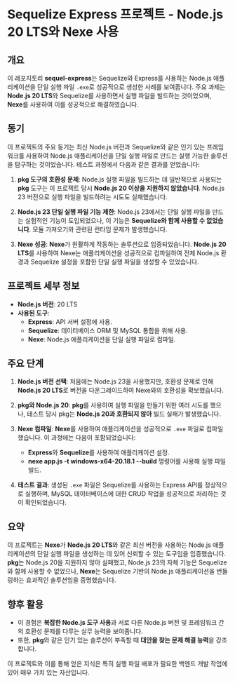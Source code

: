 # Sequelize Express 프로젝트 - Node.js 20 LTS와 Nexe 사용

## 개요
이 레포지토리 **sequel-express**는 Sequelize와 Express를 사용하는 Node.js 애플리케이션을 단일 실행 파일 `.exe`로 성공적으로 생성한 사례를 보여줍니다. 주요 과제는 **Node.js 20 LTS**와 Sequelize를 사용하면서 실행 파일을 빌드하는 것이었으며, **Nexe**를 사용하여 이를 성공적으로 해결하였습니다.

## 동기
이 프로젝트의 주요 동기는 최신 Node.js 버전과 Sequelize와 같은 인기 있는 프레임워크를 사용하여 Node.js 애플리케이션을 단일 실행 파일로 만드는 실행 가능한 솔루션을 탐구하는 것이었습니다. 테스트 과정에서 다음과 같은 결과를 얻었습니다:

1. **pkg 도구의 호환성 문제**: Node.js 실행 파일을 빌드하는 데 일반적으로 사용되는 **pkg** 도구는 이 프로젝트 당시 **Node.js 20 이상을 지원하지 않았습니다**. Node.js 23 버전으로 실행 파일을 빌드하려는 시도도 실패했습니다.

2. **Node.js 23 단일 실행 파일 기능 제한**: Node.js 23에서는 단일 실행 파일을 만드는 실험적인 기능이 도입되었으나, 이 기능은 **Sequelize와 함께 사용할 수 없었습니다**. 모듈 가져오기와 관련된 런타임 문제가 발생했습니다.

3. **Nexe 성공**: **Nexe**가 원활하게 작동하는 솔루션으로 입증되었습니다. **Node.js 20 LTS**를 사용하여 Nexe는 애플리케이션을 성공적으로 컴파일하여 전체 Node.js 환경과 Sequelize 설정을 포함한 단일 실행 파일을 생성할 수 있었습니다.

## 프로젝트 세부 정보
- **Node.js 버전**: 20 LTS
- **사용된 도구**:
  - **Express**: API 서버 설정에 사용.
  - **Sequelize**: 데이터베이스 ORM 및 MySQL 통합을 위해 사용.
  - **Nexe**: Node.js 애플리케이션을 단일 실행 파일로 컴파일.

## 주요 단계
1. **Node.js 버전 선택**: 처음에는 Node.js 23을 사용했지만, 호환성 문제로 인해 **Node.js 20 LTS**로 버전을 다운그레이드하여 Nexe와의 호환성을 확보했습니다.

2. **pkg와 Node.js 20**: **pkg**를 사용하여 실행 파일을 만들기 위한 여러 시도를 했으나, 테스트 당시 pkg는 **Node.js 20과 호환되지 않아** 빌드 실패가 발생했습니다.

3. **Nexe 컴파일**: **Nexe**를 사용하여 애플리케이션을 성공적으로 `.exe` 파일로 컴파일했습니다. 이 과정에는 다음이 포함되었습니다:
   - **Express**와 **Sequelize**를 사용하여 애플리케이션 설정.
   - **nexe app.js -t windows-x64-20.18.1 --build** 명령어를 사용해 실행 파일 빌드.

4. **테스트 결과**: 생성된 `.exe` 파일은 Sequelize를 사용하는 Express API를 정상적으로 실행하며, MySQL 데이터베이스에 대한 CRUD 작업을 성공적으로 처리하는 것이 확인되었습니다.

## 요약
이 프로젝트는 **Nexe**가 **Node.js 20 LTS**와 같은 최신 버전을 사용하는 Node.js 애플리케이션의 단일 실행 파일을 생성하는 데 있어 신뢰할 수 있는 도구임을 입증했습니다. **pkg**는 Node.js 20을 지원하지 않아 실패했고, Node.js 23의 자체 기능은 Sequelize와 함께 사용할 수 없었으나, **Nexe**는 Sequelize 기반의 Node.js 애플리케이션을 번들링하는 효과적인 솔루션임을 증명했습니다.

## 향후 활용
- 이 경험은 **복잡한 Node.js 도구 사용**과 서로 다른 Node.js 버전 및 프레임워크 간의 호환성 문제를 다루는 실무 능력을 보여줍니다.
- 또한, **pkg**와 같은 인기 있는 솔루션이 부족할 때 **대안을 찾는 문제 해결 능력**을 강조합니다.

이 프로젝트와 이를 통해 얻은 지식은 특히 실행 파일 배포가 필요한 백엔드 개발 작업에 있어 매우 가치 있는 자산입니다.

